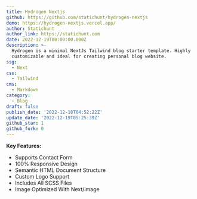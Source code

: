 ```yaml
---
title: Hydrogen Nextjs
github: https://github.com/statichunt/hydrogen-nextjs
demo: https://hydrogen-nextjs.vercel.app/
author: Statichunt
author_link: https://statichunt.com
date: 2022-12-19T00:00:00.000Z
description: >-
  Hydrogen is a minimal NextJs Tailwind blog starter template. Highly
  customizable and ideal for creating personal blog website.
ssg:
  - Next
css:
  - Tailwind
cms:
  - Markdown
category:
  - Blog
draft: false
publish_date: '2022-12-18T04:52:22Z'
update_date: '2022-12-19T05:25:39Z'
github_star: 1
github_fork: 0
---
```


**Key Features:**

- Supports Contact Form
- 100% Responsive Design
- Semantic HTML Document Structure
- Custom Logo Support
- Includes All SCSS Files
- Image Optimized With Next/image
